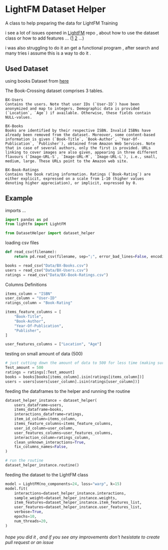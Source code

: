 # LightFM Dataset Helper
 A class to help preparing the data for LightFM Training 

i see a lot of issues opened in [LightFM](https://github.com/lyst/lightfm/issues) repo , about how to use the dataset
 class or how to add features ... ([1](https://github.com/lyst/lightfm/issues/494#issuecomment-543332968) [2](
 (https://github.com/lyst/lightfm/issues/491)) ...)

i was also struggling to do it an get a functional program , after search and many tries i assume this is a way to do
 it .

## Used Dataset
using books Dataset from [here](http://www2.informatik.uni-freiburg.de/~cziegler/BX/)

The Book-Crossing dataset comprises 3 tables.

    BX-Users
    Contains the users. Note that user IDs (`User-ID`) have been anonymized and map to integers. Demographic data is provided (`Location`, `Age`) if available. Otherwise, these fields contain NULL-values.

    BX-Books
    Books are identified by their respective ISBN. Invalid ISBNs have already been removed from the dataset. Moreover, some content-based information is given (`Book-Title`, `Book-Author`, `Year-Of-Publication`, `Publisher`), obtained from Amazon Web Services. Note that in case of several authors, only the first is provided. URLs linking to cover images are also given, appearing in three different flavours (`Image-URL-S`, `Image-URL-M`, `Image-URL-L`), i.e., small, medium, large. These URLs point to the Amazon web site.

    BX-Book-Ratings
    Contains the book rating information. Ratings (`Book-Rating`) are either explicit, expressed on a scale from 1-10 (higher values denoting higher appreciation), or implicit, expressed by 0.

## Example

imports ...
```python
import pandas as pd
from lightfm import LightFM

from DatasetHelper import dataset_helper
```

loading csv files
```python
def read_csv(filename):
    return pd.read_csv(filename, sep=";", error_bad_lines=False, encoding="latin-1", low_memory=False)

books = read_csv("Data/BX-Books.csv")
users = read_csv("Data/BX-Users.csv")
ratings = read_csv("Data/BX-Book-Ratings.csv")
```
Columns Definitions 
```python
items_column = "ISBN"
user_column = "User-ID"
ratings_column = "Book-Rating"

items_feature_columns = [
    "Book-Title",
    "Book-Author",
    "Year-Of-Publication",
    "Publisher",
]

user_features_columns = ["Location", "Age"]
```
testing on small amount of data (500)
```python
# just cutting down the amount of data to 500 for less time (making sure no missing data will be passed )
Test_amount = 500
ratings = ratings[:Test_amount]
books = books[books[items_column].isin(ratings[items_column])]
users = users[users[user_column].isin(ratings[user_column])]
```

feeding the dataframes to the helper and running the routine
```python
dataset_helper_instance = dataset_helper(
    users_dataframe=users,
    items_dataframe=books,
    interactions_dataframe=ratings,
    item_id_column=items_column,
    items_feature_columns=items_feature_columns,
    user_id_column=user_column,
    user_features_columns=user_features_columns,
    interaction_column=ratings_column,
    clean_unknown_interactions=True,
    fix_columns_names=False,
)

# run the routine 
dataset_helper_instance.routine()
```

feeding the dataset to the LightFM class
```python 
model = LightFM(no_components=24, loss="warp", k=15)
model.fit(
    interactions=dataset_helper_instance.interactions,
    sample_weight=dataset_helper_instance.weights,
    item_features=dataset_helper_instance.item_features_list,
    user_features=dataset_helper_instance.user_features_list,
    verbose=True,
    epochs=10,
    num_threads=20,
)
```

###### *hope you did it , and if you see any improvements don't hesistate to create pull request or an issue*
